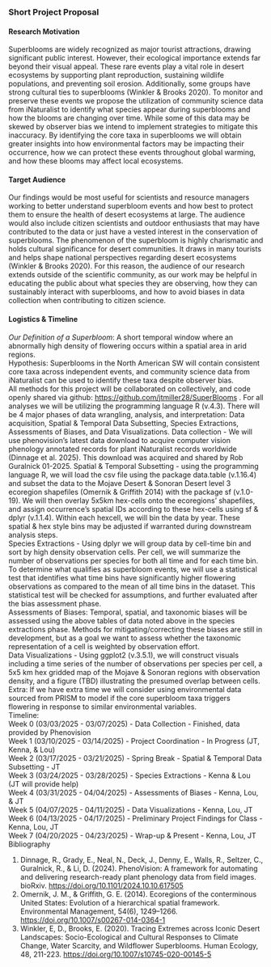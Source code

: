### Short Project Proposal 
#### Research Motivation
Superblooms are widely recognized as major tourist attractions, drawing significant
public interest. However, their ecological importance extends far beyond their visual appeal.
These rare events play a vital role in desert ecosystems by supporting plant reproduction,
sustaining wildlife populations, and preventing soil erosion. Additionally, some groups have
strong cultural ties to superblooms (Winkler & Brooks 2020). To monitor and preserve these
events we propose the utilization of community science data from iNaturalist to identify what
species appear during superblooms and how the blooms are changing over time. While some of
this data may be skewed by observer bias we intend to implement strategies to mitigate this
inaccuracy. By identifying the core taxa in superblooms we will obtain greater insights into how
environmental factors may be impacting their occurrence, how we can protect these events
throughout global warming, and how these blooms may affect local ecosystems. 
#### Target Audience 
Our findings would be most useful for scientists and resource managers working to better
understand superbloom events and how best to protect them to ensure the health of desert
ecosystems at large. The audience would also include citizen scientists and outdoor enthusiasts
that may have contributed to the data or just have a vested interest in the conservation of
superblooms. The phenomenon of the superbloom is highly charismatic and holds cultural
significance for desert communities. It draws in many tourists and helps shape national
perspectives regarding desert ecosystems (Winkler & Brooks 2020). For this reason, the
audience of our research extends outside of the scientific community, as our work may be helpful
in educating the public about what species they are observing, how they can sustainably interact
with superblooms, and how to avoid biases in data collection when contributing to citizen
science.
#### Logistics & Timeline
_Our Definition of a Superbloom_: A short temporal window where an abnormally high density of flowering occurs within a spatial area in arid regions. <br> 
Hypothesis: Superblooms in the North American SW will contain consistent core taxa across
independent events, and community science data from iNaturalist can be used to identify these
taxa despite observer bias. <br> 
All methods for this project will be collaborated on collectively, and code openly shared via github: https://github.com/jtmiller28/SuperBlooms . For all analyses we will be utilizing the programming language R (v.4.3). There will be 4 major phases of data wrangling, analysis, and interpretation: Data acquisition, Spatial & Temporal Data Subsetting, Species Extractions, Assessments of Biases, and Data Visualizations. 
Data collection - We will use phenovision’s latest data download to acquire computer vision phenology annotated records for plant iNaturalist records worldwide (Dinnage et al. 2025). This download was acquired and shared by Rob Guralnick 01-2025. 
Spatial & Temporal Subsetting -  using the programming language R, we will load the csv file using the package data.table (v.1.16.4) and subset the data to the Mojave Desert & Sonoran Desert level 3 ecoregion shapefiles (Omernik & Griffith 2014) with the package sf (v.1.0-19). We will then overlay 5x5km hex-cells onto the ecoregions’ shapefiles, and assign occurrence’s spatial IDs according to these hex-cells using sf & dplyr (v.1.1.4). Within each hexcell, we will bin the data by year. These spatial & hex style bins may be adjusted if warranted during downstream analysis steps. <br> 
Species Extractions - Using dplyr we will group data by cell-time bin and sort by high density observation cells. Per cell, we will summarize the number of observations per species for both all time and for each time bin. To determine what qualifies as superbloom events, we will use a statistical test that identifies what time bins have significantly higher flowering observations as compared to the mean of all time bins in the dataset. This statistical test will be checked for assumptions,  and further evaluated after the bias assessment phase. <br>
Assessments of Biases: Temporal, spatial, and taxonomic biases will be assessed using the above tables of data noted above in the species extractions phase. Methods for mitigating/correcting these biases are still in development, but as a goal we want to assess whether the taxonomic representation of a cell is weighted by observation effort. <br>
Data Visualizations - Using ggplot2 (v.3.5.1), we will construct visuals including a time series of the number of observations per species per cell, a 5x5 km hex gridded map of the Mojave & Sonoran regions with observation density, and a figure (TBD) illustrating the presumed overlap between cells. <br>
Extra: If we have extra time we will consider using environmental data sourced from PRISM to model if the core superbloom taxa triggers flowering in response to similar environmental variables. <br>
Timeline: <br>
Week 0 (03/03/2025 - 03/07/2025) - Data Collection - Finished, data provided by Phenovision <br>
Week 1 (03/10/2025 - 03/14/2025) - Project Coordination - In Progress (JT, Kenna, & Lou) <br>
Week 2 (03/17/2025 - 03/21/2025) - Spring Break - Spatial & Temporal Data Subsetting - JT  <br>
Week 3 (03/24/2025 - 03/28/2025) - Species Extractions - Kenna & Lou (JT will provide help) <br>
Week 4 (03/31/2025 - 04/04/2025) - Assessments of Biases - Kenna, Lou, & JT <br>
Week 5 (04/07/2025 - 04/11/2025) - Data Visualizations - Kenna, Lou, JT <br>
Week 6 (04/13/2025 - 04/17/2025) - Preliminary Project Findings for Class - Kenna, Lou, JT <br>
Week 7 (04/20/2025 - 04/23/2025) - Wrap-up & Present - Kenna, Lou, JT <br>
Bibliography <br>
1. Dinnage, R., Grady, E., Neal, N., Deck, J., Denny, E., Walls, R., Seltzer, C., Guralnick, R., & Li, D. (2024). PhenoVision: A framework for automating and delivering research-ready plant phenology data from field images. bioRxiv. https://doi.org/10.1101/2024.10.10.617505 <br>
2. Omernik, J. M., & Griffith, G. E. (2014). Ecoregions of the conterminous United States: Evolution of a hierarchical spatial framework. Environmental Management, 54(6), 1249–1266. https://doi.org/10.1007/s00267-014-0364-1 <br>
3. Winkler, E, D., Brooks, E. (2020). Tracing Extremes across Iconic Desert Landscapes: Socio-Ecological and Cultural Responses to Climate Change, Water Scarcity, and Wildflower Superblooms. Human Ecology, 48, 211-223. https://doi.org/10.1007/s10745-020-00145-5 <br>
